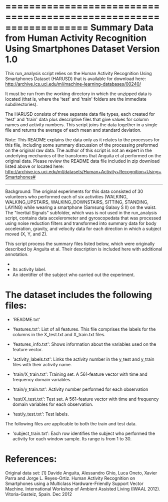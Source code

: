 ==================================================================
Summary Data from Human Activity Recognition Using Smartphones Dataset
Version 1.0
==================================================================

This run_analysis script relies on the Human Activity Recognition Using Smartphones Dataset 
(HARUSD) that is available for download here: http://archive.ics.uci.edu/ml/machine-learning-databases/00240/

It must be run from the working directory in which the unzipped data is located 
(that is, where the 'test' and 'train' folders are the immediate subdirectories).

The HARUSD consists of three separate data file types, each created for 'test' 
and 'train' data plus descriptive files that give values for column names and 
activity numbers. This script joins the data together in a single file and 
returns the average of each mean and standard deviation.

Note: This README explains the data only as it relates to the processes for this file, 
including some summary discussion of the processing preformed on the original raw 
data. The author of this script is not an expert in the underlying mechanics of the 
transforms that Anguita et al performed on the original data. Please review the 
README data file included in zip download listed above or located here: 
http://archive.ics.uci.edu/ml/datasets/Human+Activity+Recognition+Using+Smartphones#

---------

Background: The original experiments for this data consisted of 30 volunteers 
who performed each of six activities (WALKING, WALKING_UPSTAIRS, WALKING_DOWNSTAIRS, SITTING, STANDING, LAYING) while wearing a smartphone (Samsung Galaxy S II) on 
the waist. The "Inertial Signals" subfolder, which was is not used in the run_analysis script, contains data accelerometer and gyroscopedata that was processed using noise 
reduction filters and transformed into summary data for body acceleration, gravity, 
and velocity data for each direction in which a subject moved (X, Y, and Z). 

This script process the summary files listed below, which were originally described
by Anguita et al. Their description is included here with additional annotation.


- 
- Its activity label. 
- An identifier of the subject who carried out the experiment.

The dataset includes the following files:
=========================================

- 'README.txt'

- 'features.txt': List of all features. This file comprises the labels for the 
columns in the X_test.txt and X_train.txt files.

- 'features_info.txt': Shows information about the variables used on the feature 
vector.

- 'activity_labels.txt': Links the activity number in the y_test and y_train 
files with their activity name.

- 'train/X_train.txt': Training set. A 561-feature vector with time and frequency 
domain variables. 

- 'train/y_train.txt': Activity number performed for each observation

- 'test/X_test.txt': Test set. A 561-feature vector with time and frequency 
domain variables for each observation.

- 'test/y_test.txt': Test labels.

The following files are applicable to both the train and test data.  

- 'subject_train.txt': Each row identifies the subject who performed the activity for each window sample. Its range is from 1 to 30. 


References:
========

Original data set: 
[1] Davide Anguita, Alessandro Ghio, Luca Oneto, Xavier Parra and Jorge L. Reyes-Ortiz. Human Activity Recognition on Smartphones using a Multiclass Hardware-Friendly Support Vector Machine. International Workshop of Ambient Assisted Living (IWAAL 2012). Vitoria-Gasteiz, Spain. Dec 2012

